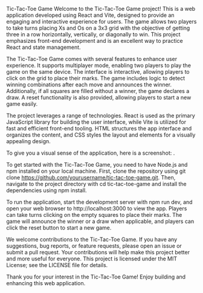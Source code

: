 Tic-Tac-Toe Game
Welcome to the Tic-Tac-Toe Game project! This is a web application developed using React and Vite, designed to provide an engaging and interactive experience for users. The game allows two players to take turns placing Xs and Os on a 3x3 grid with the objective of getting three in a row horizontally, vertically, or diagonally to win. This project emphasizes front-end development and is an excellent way to practice React and state management.

The Tic-Tac-Toe Game comes with several features to enhance user experience. It supports multiplayer mode, enabling two players to play the game on the same device. The interface is interactive, allowing players to click on the grid to place their marks. The game includes logic to detect winning combinations after each move and announces the winner. Additionally, if all squares are filled without a winner, the game declares a draw. A reset functionality is also provided, allowing players to start a new game easily.

The project leverages a range of technologies. React is used as the primary JavaScript library for building the user interface, while Vite is utilized for fast and efficient front-end tooling. HTML structures the app interface and organizes the content, and CSS styles the layout and elements for a visually appealing design.

To give you a visual sense of the application, here is a screenshot: .

To get started with the Tic-Tac-Toe Game, you need to have Node.js and npm installed on your local machine. First, clone the repository using git clone https://github.com/yourusername/tic-tac-toe-game.git. Then, navigate to the project directory with cd tic-tac-toe-game and install the dependencies using npm install.

To run the application, start the development server with npm run dev, and open your web browser to http://localhost:3000 to view the app. Players can take turns clicking on the empty squares to place their marks. The game will announce the winner or a draw when applicable, and players can click the reset button to start a new game.

We welcome contributions to the Tic-Tac-Toe Game. If you have any suggestions, bug reports, or feature requests, please open an issue or submit a pull request. Your contributions will help make this project better and more useful for everyone. This project is licensed under the MIT License; see the LICENSE file for details.


Thank you for your interest in the Tic-Tac-Toe Game! Enjoy building and enhancing this web application.
